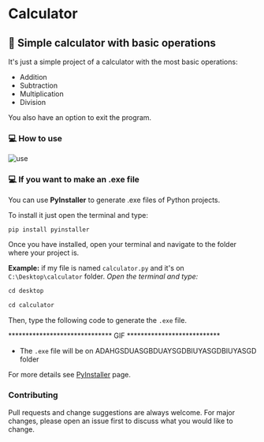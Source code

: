 # Calculator

## 📖 Simple calculator with basic operations

It's just a simple project of a calculator with the most basic operations:
- Addition
- Subtraction
- Multiplication
- Division

You also have an option to exit the program.

### 💻 How to use

![use](https://user-images.githubusercontent.com/56608210/91496712-fdd9cc80-e892-11ea-95d2-1270813b872c.gif)


### 💻 If you want to make an .exe file

You can use **PyInstaller** to generate .exe files of Python projects.

To install it just open the terminal and type:

```markdown
pip install pyinstaller
```

Once you have installed, open your terminal and navigate to the folder where your project is.

**Example:** if my file is named `calculator.py` and it's on `C:\Desktop\calculator` folder.
_Open the terminal and type:_

```markdown
cd desktop
```

```markdown
cd calculator
```

Then, type the following code to generate the `.exe` file.

****************************** GIF ***************************

* The `.exe` file will be on ADAHGSDUASGBDUAYSGDBIUYASGDBIUYASGD folder

For more details see [PyInstaller](https://www.pyinstaller.org/) page.

### Contributing

Pull requests and change suggestions are always welcome. For major changes, please open an issue first to discuss what you would like to change.
